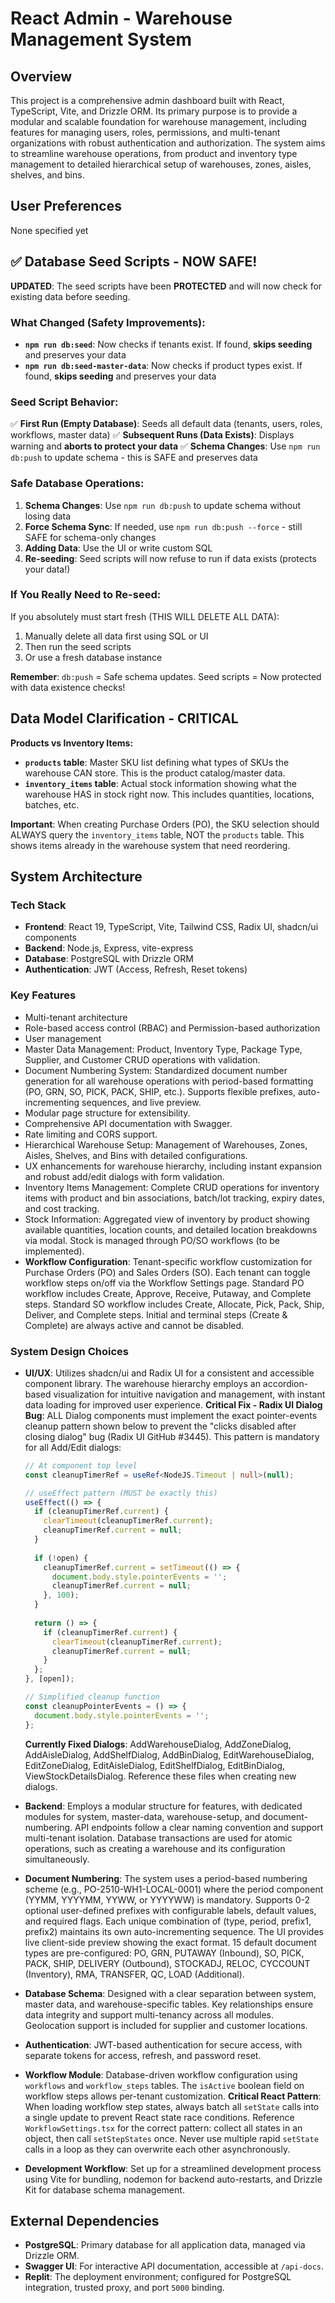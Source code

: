 # React Admin - Warehouse Management System

## Overview
This project is a comprehensive admin dashboard built with React, TypeScript, Vite, and Drizzle ORM. Its primary purpose is to provide a modular and scalable foundation for warehouse management, including features for managing users, roles, permissions, and multi-tenant organizations with robust authentication and authorization. The system aims to streamline warehouse operations, from product and inventory type management to detailed hierarchical setup of warehouses, zones, aisles, shelves, and bins.

## User Preferences
None specified yet

## ✅ Database Seed Scripts - NOW SAFE!

**UPDATED**: The seed scripts have been **PROTECTED** and will now check for existing data before seeding.

### What Changed (Safety Improvements):
- **`npm run db:seed`**: Now checks if tenants exist. If found, **skips seeding** and preserves your data
- **`npm run db:seed-master-data`**: Now checks if product types exist. If found, **skips seeding** and preserves your data

### Seed Script Behavior:
✅ **First Run (Empty Database)**: Seeds all default data (tenants, users, roles, workflows, master data)
✅ **Subsequent Runs (Data Exists)**: Displays warning and **aborts to protect your data**
✅ **Schema Changes**: Use `npm run db:push` to update schema - this is SAFE and preserves data

### Safe Database Operations:
1. **Schema Changes**: Use `npm run db:push` to update schema without losing data
2. **Force Schema Sync**: If needed, use `npm run db:push --force` - still SAFE for schema-only changes
3. **Adding Data**: Use the UI or write custom SQL
4. **Re-seeding**: Seed scripts will now refuse to run if data exists (protects your data!)

### If You Really Need to Re-seed:
If you absolutely must start fresh (THIS WILL DELETE ALL DATA):
1. Manually delete all data first using SQL or UI
2. Then run the seed scripts
3. Or use a fresh database instance

**Remember**: `db:push` = Safe schema updates. Seed scripts = Now protected with data existence checks!

## Data Model Clarification - CRITICAL
**Products vs Inventory Items:**
- **`products` table**: Master SKU list defining what types of SKUs the warehouse CAN store. This is the product catalog/master data.
- **`inventory_items` table**: Actual stock information showing what the warehouse HAS in stock right now. This includes quantities, locations, batches, etc.

**Important**: When creating Purchase Orders (PO), the SKU selection should ALWAYS query the `inventory_items` table, NOT the `products` table. This shows items already in the warehouse system that need reordering.

## System Architecture

### Tech Stack
- **Frontend**: React 19, TypeScript, Vite, Tailwind CSS, Radix UI, shadcn/ui components
- **Backend**: Node.js, Express, vite-express
- **Database**: PostgreSQL with Drizzle ORM
- **Authentication**: JWT (Access, Refresh, Reset tokens)

### Key Features
- Multi-tenant architecture
- Role-based access control (RBAC) and Permission-based authorization
- User management
- Master Data Management: Product, Inventory Type, Package Type, Supplier, and Customer CRUD operations with validation.
- Document Numbering System: Standardized document number generation for all warehouse operations with period-based formatting (PO, GRN, SO, PICK, PACK, SHIP, etc.). Supports flexible prefixes, auto-incrementing sequences, and live preview.
- Modular page structure for extensibility.
- Comprehensive API documentation with Swagger.
- Rate limiting and CORS support.
- Hierarchical Warehouse Setup: Management of Warehouses, Zones, Aisles, Shelves, and Bins with detailed configurations.
- UX enhancements for warehouse hierarchy, including instant expansion and robust add/edit dialogs with form validation.
- Inventory Items Management: Complete CRUD operations for inventory items with product and bin associations, batch/lot tracking, expiry dates, and cost tracking.
- Stock Information: Aggregated view of inventory by product showing available quantities, location counts, and detailed location breakdowns via modal. Stock is managed through PO/SO workflows (to be implemented).
- **Workflow Configuration**: Tenant-specific workflow customization for Purchase Orders (PO) and Sales Orders (SO). Each tenant can toggle workflow steps on/off via the Workflow Settings page. Standard PO workflow includes Create, Approve, Receive, Putaway, and Complete steps. Standard SO workflow includes Create, Allocate, Pick, Pack, Ship, Deliver, and Complete steps. Initial and terminal steps (Create & Complete) are always active and cannot be disabled.

### System Design Choices
- **UI/UX**: Utilizes shadcn/ui and Radix UI for a consistent and accessible component library. The warehouse hierarchy employs an accordion-based visualization for intuitive navigation and management, with instant data loading for improved user experience. **Critical Fix - Radix UI Dialog Bug**: ALL Dialog components must implement the exact pointer-events cleanup pattern shown below to prevent the "clicks disabled after closing dialog" bug (Radix UI GitHub #3445). This pattern is mandatory for all Add/Edit dialogs:
  
  ```typescript
  // At component top level
  const cleanupTimerRef = useRef<NodeJS.Timeout | null>(null);
  
  // useEffect pattern (MUST be exactly this)
  useEffect(() => {
    if (cleanupTimerRef.current) {
      clearTimeout(cleanupTimerRef.current);
      cleanupTimerRef.current = null;
    }
    
    if (!open) {
      cleanupTimerRef.current = setTimeout(() => {
        document.body.style.pointerEvents = '';
        cleanupTimerRef.current = null;
      }, 100);
    }
    
    return () => {
      if (cleanupTimerRef.current) {
        clearTimeout(cleanupTimerRef.current);
        cleanupTimerRef.current = null;
      }
    };
  }, [open]);
  
  // Simplified cleanup function
  const cleanupPointerEvents = () => {
    document.body.style.pointerEvents = '';
  };
  ```
  
  **Currently Fixed Dialogs**: AddWarehouseDialog, AddZoneDialog, AddAisleDialog, AddShelfDialog, AddBinDialog, EditWarehouseDialog, EditZoneDialog, EditAisleDialog, EditShelfDialog, EditBinDialog, ViewStockDetailsDialog. Reference these files when creating new dialogs.
- **Backend**: Employs a modular structure for features, with dedicated modules for system, master-data, warehouse-setup, and document-numbering. API endpoints follow a clear naming convention and support multi-tenant isolation. Database transactions are used for atomic operations, such as creating a warehouse and its configuration simultaneously.
- **Document Numbering**: The system uses a period-based numbering scheme (e.g., PO-2510-WH1-LOCAL-0001) where the period component (YYMM, YYYYMM, YYWW, or YYYYWW) is mandatory. Supports 0-2 optional user-defined prefixes with configurable labels, default values, and required flags. Each unique combination of (type, period, prefix1, prefix2) maintains its own auto-incrementing sequence. The UI provides live client-side preview showing the exact format. 15 default document types are pre-configured: PO, GRN, PUTAWAY (Inbound), SO, PICK, PACK, SHIP, DELIVERY (Outbound), STOCKADJ, RELOC, CYCCOUNT (Inventory), RMA, TRANSFER, QC, LOAD (Additional).
- **Database Schema**: Designed with a clear separation between system, master data, and warehouse-specific tables. Key relationships ensure data integrity and support multi-tenancy across all modules. Geolocation support is included for supplier and customer locations.
- **Authentication**: JWT-based authentication for secure access, with separate tokens for access, refresh, and password reset.
- **Workflow Module**: Database-driven workflow configuration using `workflows` and `workflow_steps` tables. The `isActive` boolean field on workflow steps allows per-tenant customization. **Critical React Pattern**: When loading workflow step states, always batch all `setState` calls into a single update to prevent React state race conditions. Reference `WorkflowSettings.tsx` for the correct pattern: collect all states in an object, then call `setStepStates` once. Never use multiple rapid `setState` calls in a loop as they can overwrite each other asynchronously.
- **Development Workflow**: Set up for a streamlined development process using Vite for bundling, nodemon for backend auto-restarts, and Drizzle Kit for database schema management.

## External Dependencies
- **PostgreSQL**: Primary database for all application data, managed via Drizzle ORM.
- **Swagger UI**: For interactive API documentation, accessible at `/api-docs`.
- **Replit**: The deployment environment; configured for PostgreSQL integration, trusted proxy, and port `5000` binding.